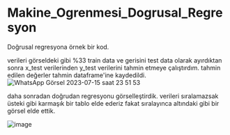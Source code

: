 # Makine_Ogrenmesi_Dogrusal_Regresyon
Doğrusal regresyona örnek bir kod.


verileri görseldeki gibi %33 train data ve gerisini test data olarak ayırdıktan sonra x_test verilerinden y_test verilerini tahmin etmeye çalıştırdım. tahmin edilen değerler tahmin dataframe'ine kaydedildi.
![WhatsApp Görsel 2023-07-15 saat 23 51 53](https://github.com/yilmaz-hcsm/Makine_Ogrenmesi_Dogrusal_Regresyon/assets/77545489/c6b0b403-f2a2-4515-a954-efe7107d3aae)





daha sonradan doğrudan regresyonu görselleştirdik.
verileri sıralamazsak üsteki gibi karmaşık bir tablo elde ederiz fakat sıralayınca altındaki gibi bir görsel elde ettik.


![image](https://github.com/yilmaz-hcsm/Makine_Ogrenmesi_Dogrusal_Regresyon/assets/77545489/bd8ab2a9-0b01-4203-97cf-27e387ae5c5b)

